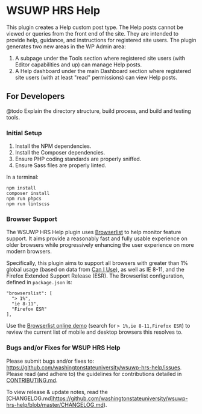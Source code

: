 # WSUWP HRS Help

This plugin creates a Help custom post type. The Help posts cannot be viewed or queries from the front end of the site. They are intended to provide help, guidance, and instructions for registered site users. The plugin generates two new areas in the WP Admin area:

1. A subpage under the Tools section where registered site users (with Editor capabilities and up) can manage Help posts.
2. A Help dashboard under the main Dashboard section where registered site users (with at least "read" permissions) can view Help posts.

## For Developers

@todo Explain the directory structure, build process, and build and testing tools.

### Initial Setup

1. Install the NPM dependencies.
2. Install the Composer dependencies.
3. Ensure PHP coding standards are properly sniffed.
4. Ensure Sass files are properly linted.

In a terminal:

~~~
npm install
composer install
npm run phpcs
npm run lintscss
~~~

### Browser Support

The WSUWP HRS Help plugin uses [Browserlist](https://github.com/browserslist/browserslist) to help monitor feature support. It aims provide a reasonably fast and fully usable experience on older browsers while progressively enhancing the user experience on more modern browsers.

Specifically, this plugin aims to support all browsers with greater than 1% global usage (based on data from [Can I Use](http://caniuse.com/)), as well as IE 8-11, and the Firefox Extended Support Release (ESR). The Browserlist configuration, defined in `package.json` is:

~~~
"browserslist": [
  "> 1%",
  "ie 8-11",
  "Firefox ESR"
],
~~~

Use the [Browserlist online demo](http://browserl.ist/) (search for `> 1%,ie 8-11,Firefox ESR`) to review the current list of mobile and desktop browsers this resolves to.

### Bugs and/or Fixes for WSUP HRS Help

Please submit bugs and/or fixes to: <https://github.com/washingtonstateuniversity/wsuwp-hrs-help/issues>. Please read (and adhere to) the guidelines for contributions detailed in [CONTRIBUTING.md](https://github.com/washingtonstateuniversity/wsuwp-hrs-help/blob/master/CONTRIBUTING.md).

To view release & update notes, read the [CHANGELOG.md]https://github.com/washingtonstateuniversity/wsuwp-hrs-help/blob/master/CHANGELOG.md).

